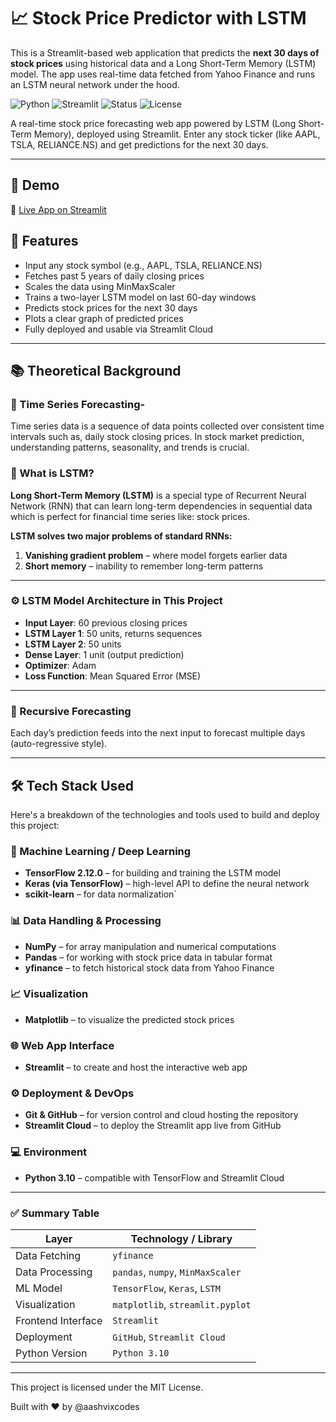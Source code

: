 # 📈 Stock Price Predictor with LSTM

This is a Streamlit-based web application that predicts the **next 30 days of stock prices** using historical data and a Long Short-Term Memory (LSTM) model. The app uses real-time data fetched from Yahoo Finance and runs an LSTM neural network under the hood.

![Python](https://img.shields.io/badge/Python-3.10-blue?style=flat-square&logo=python)
![Streamlit](https://img.shields.io/badge/Built%20with-Streamlit-red?style=flat-square&logo=streamlit)
![Status](https://img.shields.io/badge/Status-Deployed-success?style=flat-square)
![License](https://img.shields.io/badge/License-MIT-green?style=flat-square)

A real-time stock price forecasting web app powered by LSTM (Long Short-Term Memory), deployed using Streamlit. Enter any stock ticker (like AAPL, TSLA, RELIANCE.NS) and get predictions for the next 30 days.

---

## 🚀 Demo

🔗 [Live App on Streamlit](https://stock-lstm-predictor-th9h3mlyvap6v9ylx2gda3.streamlit.app/)

## 🧠 Features

- Input any stock symbol (e.g., AAPL, TSLA, RELIANCE.NS)
- Fetches past 5 years of daily closing prices
- Scales the data using MinMaxScaler
- Trains a two-layer LSTM model on last 60-day windows
- Predicts stock prices for the next 30 days
- Plots a clear graph of predicted prices
- Fully deployed and usable via Streamlit Cloud

---

## 📚 Theoretical Background

### 🔄 Time Series Forecasting-

Time series data is a sequence of data points collected over consistent time intervals such as, daily stock closing prices. 
In stock market prediction, understanding patterns, seasonality, and trends is crucial.

### 🧠 What is LSTM?

**Long Short-Term Memory (LSTM)** is a special type of Recurrent Neural Network (RNN) that can learn long-term dependencies in sequential data which is perfect for financial time series like: stock prices.

**LSTM solves two major problems of standard RNNs:**

1. **Vanishing gradient problem** – where model forgets earlier data
2. **Short memory** – inability to remember long-term patterns


---

### ⚙️ LSTM Model Architecture in This Project

- **Input Layer**: 60 previous closing prices
- **LSTM Layer 1**: 50 units, returns sequences
- **LSTM Layer 2**: 50 units
- **Dense Layer**: 1 unit (output prediction)
- **Optimizer**: Adam
- **Loss Function**: Mean Squared Error (MSE)

---
### 🔁 Recursive Forecasting

Each day’s prediction feeds into the next input to forecast multiple days (auto-regressive style).

---

## 🛠 Tech Stack Used

Here's a breakdown of the technologies and tools used to build and deploy this project:

### 🧠 Machine Learning / Deep Learning
- **TensorFlow 2.12.0** – for building and training the LSTM model
- **Keras (via TensorFlow)** – high-level API to define the neural network
- **scikit-learn** – for data normalization`

### 📊 Data Handling & Processing
- **NumPy** – for array manipulation and numerical computations
- **Pandas** – for working with stock price data in tabular format
- **yfinance** – to fetch historical stock data from Yahoo Finance

### 📈 Visualization
- **Matplotlib** – to visualize the predicted stock prices

### 🌐 Web App Interface
- **Streamlit** – to create and host the interactive web app

### ⚙️ Deployment & DevOps
- **Git & GitHub** – for version control and cloud hosting the repository
- **Streamlit Cloud** – to deploy the Streamlit app live from GitHub

### 💻 Environment
- **Python 3.10** – compatible with TensorFlow and Streamlit Cloud

---

### ✅ Summary Table

| Layer               | Technology / Library                  |
|--------------------|----------------------------------------|
| Data Fetching      | `yfinance`                             |
| Data Processing    | `pandas`, `numpy`, `MinMaxScaler`      |
| ML Model           | `TensorFlow`, `Keras`, `LSTM`          |
| Visualization      | `matplotlib`, `streamlit.pyplot`       |
| Frontend Interface | `Streamlit`                            |
| Deployment         | `GitHub`, `Streamlit Cloud`            |
| Python Version     | `Python 3.10`                          |

---

This project is licensed under the MIT License.

Built with ❤️ by @aashvixcodes


